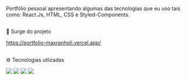 Portfólio pessoal apresentando algumas das tecnologias que eu uso tais como: React.Js, HTML, CSS e Styled-Components.

##

🔗 Surge do projeto

https://portfolio-maxranholi.vercel.app/


##

⚙ Tecnologias utlizadas

<img src="https://img.shields.io/badge/React-20232A?style=for-the-badge&logo=react&logoColor=61DAFB" />
<img src="https://img.shields.io/badge/HTML5-E34F26?style=for-the-badge&logo=html5&logoColor=white" />
<img src="https://img.shields.io/badge/CSS3-1572B6?style=for-the-badge&logo=css3&logoColor=white" />
<img src="https://img.shields.io/badge/styled--components-DB7093?style=for-the-badge&logo=styled-components&logoColor=white" />
